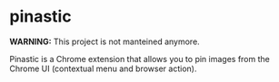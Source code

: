 # pinastic

**WARNING:** This project is not manteined anymore.

Pinastic is a Chrome extension that allows you to pin images from the Chrome UI (contextual menu and browser action).
